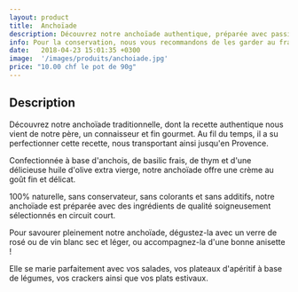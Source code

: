 ```yaml
---
layout: product
title:  Anchoïade
description: Découvrez notre anchoïade authentique, préparée avec passion selon une recette transmise de génération en génération, alliant des anchois de qualité, du basilic frais et une délicate huile d'olive extra vierge, pour une expérience gustative méditerranéenne pleine de caractère et de finesse.
info: Pour la conservation, nous vous recommandons de les garder au frais à 4° max.<br/>Après ouverture, elle se conserve environ 5 à 15 jours.
date:   2018-04-23 15:01:35 +0300
image:  '/images/produits/anchoiade.jpg'
price: "10.00 chf le pot de 90g"
---
```


## Description

Découvrez notre anchoïade traditionnelle, dont la recette authentique nous vient de notre père, un connaisseur et fin gourmet. Au fil du temps, il a su perfectionner cette recette, nous transportant ainsi jusqu'en Provence.

Confectionnée à base d'anchois, de basilic frais, de thym et d'une délicieuse huile d'olive extra vierge, notre anchoïade offre une crème au goût fin et délicat.

100% naturelle, sans conservateur, sans colorants et sans additifs, notre anchoïade est préparée avec des ingrédients de qualité soigneusement sélectionnés en circuit court.

Pour savourer pleinement notre anchoïade, dégustez-la avec un verre de rosé ou de vin blanc sec et léger, ou accompagnez-la d'une bonne anisette !

Elle se marie parfaitement avec vos salades, vos plateaux d'apéritif à base de légumes, vos crackers ainsi que vos plats estivaux.